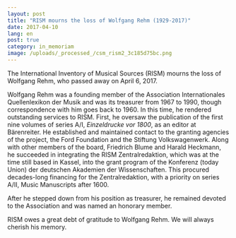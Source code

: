 ```yaml
---
layout: post
title: "RISM mourns the loss of Wolfgang Rehm (1929-2017)"
date: 2017-04-10
lang: en
post: true
category: in_memoriam
image: /uploads/_processed_/csm_rism2_3c185d75bc.png
---
```



The International Inventory of Musical Sources (RISM) mourns the loss of Wolfgang Rehm, who passed away on April 6, 2017.

Wolfgang Rehm was a founding member of the Association Internationales Quellenlexikon der Musik and was its treasurer from 1967 to 1990, though correspondence with him goes back to 1960. In this time, he rendered outstanding services to RISM. First, he oversaw the publication of the first nine volumes of series A/I, _Einzeldrucke vor 1800_, as an editor at Bärenreiter. He established and maintained contact to the granting agencies of the project, the Ford Foundation and the Stiftung Volkswagenwerk. Along with other members of the board, Friedrich Blume and Harald Heckmann, he succeeded in integrating the RISM Zentralredaktion, which was at the time still based in Kassel, into the grant program of the Konferenz (today Union) der deutschen Akademien der Wissenschaften. This procured decades-long financing for the Zentralredaktion, with a priority on series A/II, Music Manuscripts after 1600.

After he stepped down from his position as treasurer, he remained devoted to the Association and was named an honorary member.

RISM owes a great debt of gratitude to Wolfgang Rehm. We will always cherish his memory.

<script type="text/javascript">var switchTo5x=true;</script><script type="text/javascript" src="http://w.sharethis.com/button/buttons.js"></script><script type="text/javascript">stLight.options({publisher: "9b601438-1ce1-49d8-bfd7-9cff5df54c17", doNotHash: false, doNotCopy: false, hashAddressBar: false});</script>
